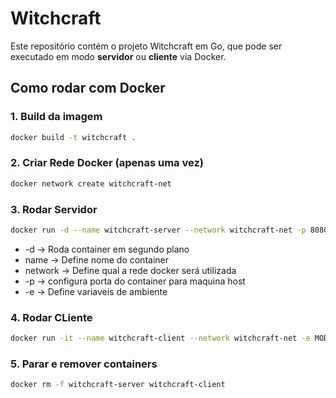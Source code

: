 # Witchcraft

Este repositório contém o projeto Witchcraft em Go, que pode ser executado em modo **servidor** ou **cliente** via Docker.

## Como rodar com Docker

### 1. Build da imagem

```bash
docker build -t witchcraft .
```

### 2. Criar Rede Docker (apenas uma vez)
```bash
docker network create witchcraft-net
```

### 3. Rodar Servidor
```bash
docker run -d --name witchcraft-server --network witchcraft-net -p 8080:8080 -e MODE=server witchcraft
```
- -d -> Roda container em segundo plano
- name -> Define nome do container 
- network -> Define qual a rede docker será utilizada
- -p -> configura porta do container para maquina host
- -e -> Define variaveis de ambiente

### 4. Rodar CLiente
```bash
docker run -it --name witchcraft-client --network witchcraft-net -e MODE=client -e SERVER_ADDR=witchcraft-server:8080 witchcraft
```
### 5. Parar e remover containers
```bash
docker rm -f witchcraft-server witchcraft-client
```